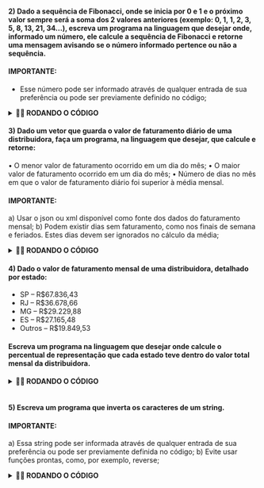 #### 2) Dado a sequência de Fibonacci, onde se inicia por 0 e 1 e o próximo valor sempre será a soma dos 2 valores anteriores (exemplo: 0, 1, 1, 2, 3, 5, 8, 13, 21, 34...), escreva um programa na linguagem que desejar onde, informado um número, ele calcule a sequência de Fibonacci e retorne uma mensagem avisando se o número informado pertence ou não a sequência.

#### IMPORTANTE:
* Esse número pode ser informado através de qualquer entrada de sua preferência ou pode ser previamente definido no código;

<details>
  <summary><strong>👨‍💻 RODANDO O CÓDIGO </strong></summary><br />

* Na IDE de sua preferência (usei o VS Code), execulte o código JAVA

* Você terá de digitar algum número inteiro

* O programa verificará os primeiros 25 números da sequência de Fibonacci

* Após digitar um número e clicar ENTER, você verá uma mensagem de confirmação se o número está ou não na sequência.

</details>


#### 3) Dado um vetor que guarda o valor de faturamento diário de uma distribuidora, faça um programa, na linguagem que desejar, que calcule e retorne:
• O menor valor de faturamento ocorrido em um dia do mês;
• O maior valor de faturamento ocorrido em um dia do mês;
• Número de dias no mês em que o valor de faturamento diário foi superior à média mensal.

#### IMPORTANTE:
a) Usar o json ou xml disponível como fonte dos dados do faturamento mensal;
b) Podem existir dias sem faturamento, como nos finais de semana e feriados. Estes dias devem ser ignorados no cálculo da média;

<details>
  <summary><strong>👨‍💻 RODANDO O CÓDIGO </strong></summary><br />

* Na IDE de sua preferência (usei o VS Code), execulte o código Python, poderá usar a extensão "Code Run"

* No console aparecerá o resultado das consultas ao arquivo JSON.

</details>


#### 4) Dado o valor de faturamento mensal de uma distribuidora, detalhado por estado:

* SP – R$67.836,43
* RJ – R$36.678,66
* MG – R$29.229,88
* ES – R$27.165,48
* Outros – R$19.849,53

#### Escreva um programa na linguagem que desejar onde calcule o percentual de representação que cada estado teve dentro do valor total mensal da distribuidora.

<details>
  <summary><strong>👨‍💻 RODANDO O CÓDIGO </strong></summary><br />

* Na IDE de sua preferência (usei o VS Code), execulte o código JavaScript, poderá usar a extensão "Code Run"

* No console aparecerá o resultado das porcentagens de acordo com cada estado.

</details>
 
 
#### 5) Escreva um programa que inverta os caracteres de um string.

#### IMPORTANTE:
a) Essa string pode ser informada através de qualquer entrada de sua preferência ou pode ser previamente definida no código;
b) Evite usar funções prontas, como, por exemplo, reverse;


<details>
  <summary><strong>👨‍💻 RODANDO O CÓDIGO </strong></summary><br />

* Na IDE de sua preferência (usei o VS Code), execulte o código Python, poderá usar a extensão "Code Run"

* No console aparecerá o resultado de teste da função reverseString

* Você poderá mudar o conteúdo passado por parâmetro no print e ver a função execultando o reverse normalmente.

</details>
